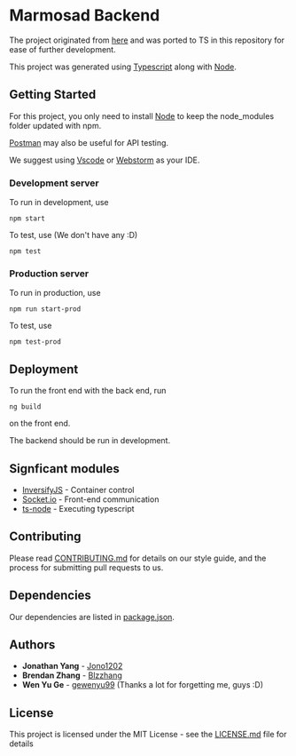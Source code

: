 # Marmosad Backend
The project originated from [here](https://github.com/Marmosad/marmosad-backend-es5) and was ported to TS in this repository for ease of further development.

This project was generated using [Typescript](https://github.com/Microsoft/TypeScript) along with [Node](https://github.com/nodejs).

## Getting Started

For this project, you only need to install [Node](https://nodejs.org/en/) to keep the node_modules folder updated with npm.

[Postman](https://www.getpostman.com/) may also be useful for API testing.

We suggest using [Vscode](https://code.visualstudio.com/) or [Webstorm](https://www.jetbrains.com/webstorm/) as your IDE.

### Development server

To run in development, use

```
npm start
```
To test, use (We don't have  any :D)

```
npm test
```

### Production server

To run in production, use
```
npm run start-prod
```
To test, use

```
npm test-prod
```

## Deployment

To run the front end with the back end, run
```
ng build
```
on the front end.

The backend should be run in development.


## Signficant modules

* [InversifyJS](https://github.com/inversify/InversifyJS) - Container control
* [Socket.io](https://github.com/socketio/socket.io) - Front-end communication
* [ts-node](https://github.com/TypeStrong/ts-node) - Executing typescript

## Contributing

Please read [CONTRIBUTING.md](CONTRIBUTING.md) for details on our style guide, and the process for submitting pull requests to us.

## Dependencies

Our dependencies are listed in [package.json](package.json).

## Authors
* **Jonathan Yang** - [Jono1202](https://github.com/jono1202)
* **Brendan Zhang** - [Blzzhang](https://github.com/blzzhang)
* **Wen Yu Ge** - [gewenyu99](https://github.com/gewenyu99) (Thanks a lot for forgetting me, guys :D)

## License

This project is licensed under the MIT License - see the [LICENSE.md](LICENSE.md) file for details

